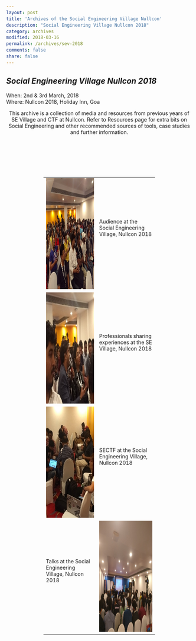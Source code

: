 ```yaml
---
layout: post
title: 'Archives of the Social Engineering Village Nullcon'
description: "Social Engineering Village Nullcon 2018"
category: archives
modified: 2018-03-16
permalink: /archives/sev-2018
comments: false
share: false
---	
```



## *Social Engineering Village Nullcon 2018*

When: 2nd & 3rd March, 2018<br>
Where: Nullcon 2018, Holiday Inn, Goa<br>


<center>
This archive is a collection of media and resources from previous years of SE Village and CTF at Nullcon. Refer to Resources page for extra bits on Social Engineering and other recommended sources of tools, case studies and further information.

</center> 

<br /><br /><br /><br /><br />

<center>
<table style="width:60%" border="0">
  <tr>
    <td><img src="../images/sev3.png" height="300" width="400" /></td>
    <td><br>Audience at the Social Engineering Village, Nullcon 2018<br><br /><br /> <br /></td>
  </tr>

  <tr>
    <td><img src="../images/sev4.png" height="300" width="400" /></td>
    <td><br>Professionals sharing experiences at the SE Village, Nullcon 2018<br><br /><br /> <br /></td>
  </tr>

  <tr>
    <td><img src="../images/sev7.png" height="300" width="400" /></td>
    <td><br>SECTF at the Social Engineering Village, Nullcon 2018<br><br /><br /> <br /></td>
  </tr>
  <tr>
    <td><br>Talks at the Social Engineering Village, Nullcon 2018<br><br /><br /> <br /></td>
    <td><img src="../images/sev-2018-4.png" height="300" width="400" /></td>
  </tr>

</table>
</center>


<br /><br /><br />

